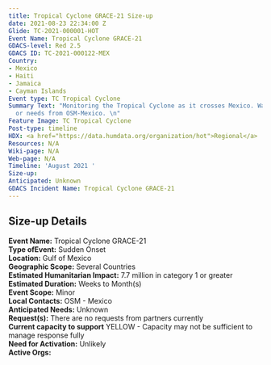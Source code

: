```yaml
---
title: Tropical Cyclone GRACE-21 Size-up
date: 2021-08-23 22:34:00 Z
Glide: TC-2021-000001-HOT
Event Name: Tropical Cyclone GRACE-21
GDACS-level: Red 2.5
GDACS ID: TC-2021-000122-MEX
Country:
- Mexico
- Haiti
- Jamaica
- Cayman Islands
Event type: TC Tropical Cyclone
Summary Text: "Monitoring the Tropical Cyclone as it crosses Mexico. Waiting for requests
  or needs from OSM-Mexico. \n"
Feature Image: TC Tropical Cyclone
Post-type: timeline
HDX: <a href="https://data.humdata.org/organization/hot">Regional</a>
Resources: N/A
Wiki-page: N/A
Web-page: N/A
Timeline: 'August 2021 '
Size-up: 
Anticipated: Unknown
GDACS Incident Name: Tropical Cyclone GRACE-21
---
```


<h2>Size-up Details</h2>

<strong>Event Name:</strong> Tropical Cyclone GRACE-21<br>
<strong>Type ofEvent:</strong> Sudden Onset<br>
<strong>Location:</strong> Gulf of Mexico<br>
<strong>Geographic Scope:</strong> Several Countries<br>
<strong>Estimated Humanitarian Impact:</strong> 7.7 million in category 1 or greater<br>
<strong>Estimated Duration:</strong> Weeks to Month(s)<br>
<strong>Event Scope:</strong> Minor<br>
<strong>Local Contacts:</strong> OSM - Mexico<br>
<strong>Anticipated Needs:</strong> Unknown<br>
<strong>Request(s):</strong> There are no requests from partners currently <br>
<strong>Current capacity to support</strong> YELLOW - Capacity may not be sufficient to manage response fully<br>
<strong>Need for Activation:</strong> Unlikely<br>
<strong>Active Orgs:</strong> <br>
